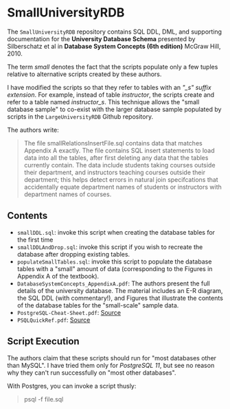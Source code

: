 # SmallUniversityRDB

The `SmallUniversityRDB` repository contains SQL DDL, DML, and supporting documentation for the __University Database Schema__ presented by Silberschatz et al in __Database System Concepts (6th edition)__ McGraw Hill, 2010.

The term *small* denotes the fact that the scripts populate only a few tuples relative to alternative scripts created by these authors.

I have modified the scripts so that they refer to tables with an *"_s" suffix extension*.  For example, instead of table _instructor_, the scripts create and refer to a table named *instructor_s*.  This technique allows the "small database sample" to co-exist with the larger database sample populated by scripts in the `LargeUniversityRDB` Github repository.

The authors write:

> The file smallRelationsInsertFile.sql contains data that matches Appendix A exactly. The file contains SQL insert statements to load data into all the tables, after first deleting any data that the tables currently contain. The data include students taking courses outside their department, and instructors teaching courses outside their department; this helps detect errors in natural join specifcations that accidentally equate department names of students or instructors with department names of courses.
> 

## Contents

* `smallDDL.sql`: invoke this script when creating the database tables for the first time
* `smallDDLAndDrop.sql`: invoke this script if you wish to recreate the database after dropping existing tables.
* `populateSmallTables.sql`: invoke this script to populate the database tables with a "small" amount of data (corresponding to the Figures in Appendix A of the textbook).
* `DatabaseSystemConcepts_AppendixA.pdf`: The authors present the full details of the university database.  The material includes an E-R diagram, the SQL DDL (with commentary!), and Figures that illustrate the contents of the database tables for the "small-scale" sample data.
* `PostgreSQL-Cheat-Sheet.pdf`: [Source](http://www.postgresqltutorial.com/postgresql-cheat-sheet/)
* `PSQLQuickRef.pdf`: [Source](https://gpdb.docs.pivotal.io/gs/43/pdf/PSQLQuickRef.pdf)

## Script Execution

The authors claim that these scripts should run for "most databases other than MySQL".  I have tried them only for _PostgreSQL 11_, but see no reason why they can't run successfully on "most other databases".

With Postgres, you can invoke a script thusly:

> psql -f file.sql

